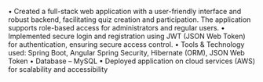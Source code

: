 •	Created a full-stack web application with a user-friendly interface and robust backend, facilitating quiz creation and participation. The application supports role-based access for administrators and regular users.
•	Implemented secure login and registration using JWT (JSON Web Token) for authentication, ensuring secure access control.
•	Tools & Technology used:  Spring Boot, Angular Spring Security, Hibernate (ORM), JSON Web Token
•	Database – MySQL
•	Deployed application on cloud services (AWS) for scalability and accessibility
